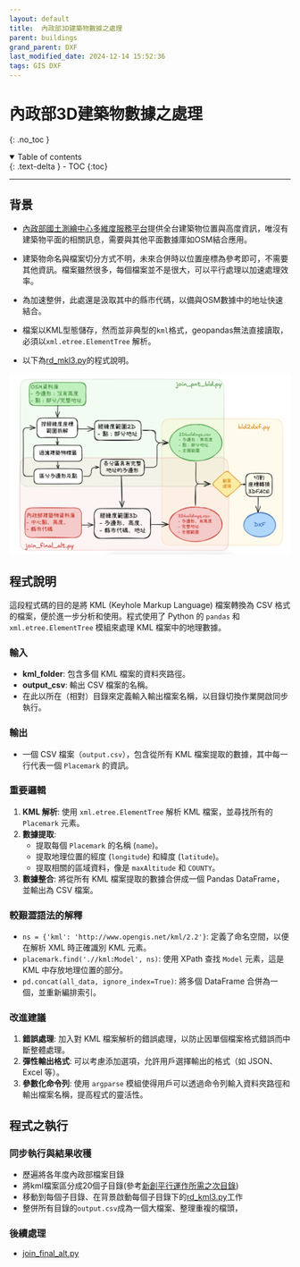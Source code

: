 ```yaml
---
layout: default
title:  內政部3D建築物數據之處理
parent: buildings
grand_parent: DXF
last_modified_date: 2024-12-14 15:52:36
tags: GIS DXF
---
```


# 內政部3D建築物數據之處理

{: .no_toc }

<details open markdown="block">
  <summary>
    Table of contents
  </summary>
  {: .text-delta }
- TOC
{:toc}
</details>

---

## 背景

- [內政部國土測繪中心多維度服務平台](https://3dmaps.nlsc.gov.tw/)提供全台建築物位置與高度資訊，唯沒有建築物平面的相關訊息，需要與其他平面數據庫如OSM結合應用。
- 建築物命名與檔案切分方式不明，未來合併時以位置座標為參考即可，不需要其他資訊。檔案雖然很多，每個檔案並不是很大，可以平行處理以加速處理效率。
- 為加速整併，此處還是汲取其中的縣市代碼，以備與OSM數據中的地址快速結合。
- 檔案以KML型態儲存，然而並非典型的`kml`格式，geopandas無法直接讀取，必須以`xml.etree.ElementTree` 解析。

- 以下為[rd_mkl3.py](./pys/rd_kml3.py)的程式說明。

![](./pngs/image-1.png)

## 程式說明

這段程式碼的目的是將 KML (Keyhole Markup Language) 檔案轉換為 CSV 格式的檔案，便於進一步分析和使用。程式使用了 Python 的 `pandas` 和 `xml.etree.ElementTree` 模組來處理 KML 檔案中的地理數據。

### 輸入

- **kml_folder**: 包含多個 KML 檔案的資料夾路徑。
- **output_csv**: 輸出 CSV 檔案的名稱。
- 在此以所在（相對）目錄來定義輸入輸出檔案名稱，以目錄切換作業開啟同步執行。

### 輸出

- 一個 CSV 檔案（`output.csv`），包含從所有 KML 檔案提取的數據，其中每一行代表一個 `Placemark` 的資訊。

### 重要邏輯

1. **KML 解析**: 使用 `xml.etree.ElementTree` 解析 KML 檔案，並尋找所有的 `Placemark` 元素。
2. **數據提取**:
   - 提取每個 `Placemark` 的名稱 (`name`)。
   - 提取地理位置的經度 (`longitude`) 和緯度 (`latitude`)。
   - 提取相關的區域資料，像是 `maxAltitude` 和 `COUNTY`。
3. **數據整合**: 將從所有 KML 檔案提取的數據合併成一個 Pandas DataFrame，並輸出為 CSV 檔案。

### 較艱澀語法的解釋

- `ns = {'kml': 'http://www.opengis.net/kml/2.2'}`: 定義了命名空間，以便在解析 XML 時正確識別 KML 元素。
- `placemark.find('.//kml:Model', ns)`: 使用 XPath 查找 `Model` 元素，這是 KML 中存放地理位置的部分。
- `pd.concat(all_data, ignore_index=True)`: 將多個 DataFrame 合併為一個，並重新編排索引。

### 改進建議

1. **錯誤處理**: 加入對 KML 檔案解析的錯誤處理，以防止因單個檔案格式錯誤而中斷整體處理。
2. **彈性輸出格式**: 可以考慮添加選項，允許用戶選擇輸出的格式（如 JSON、Excel 等）。
3. **參數化命令列**: 使用 `argparse` 模組使得用戶可以透過命令列輸入資料夾路徑和輸出檔案名稱，提高程式的靈活性。

## 程式之執行

### 同步執行與結果收穫

- 歷遍將各年度內政部檔案目錄
- 將kml檔案區分成20個子目錄(參考[新創平行運作所需之次目錄](./OSM_tools.md#新創平行運作所需之次目錄))
- 移動到每個子目錄、在背景啟動每個子目錄下的[rd_kml3.py](./pys/rd_kml3.py)工作
- 整併所有目錄的`output.csv`成為一個大檔案、整理重複的檔頭，

### 後續處理

- [join_final_alt.py](join_final_alt.md)